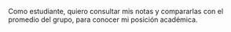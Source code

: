 Como estudiante, quiero consultar mis notas y compararlas con el promedio del grupo, para conocer mi posición académica.